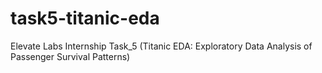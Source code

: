 # task5-titanic-eda
Elevate Labs Internship Task_5 (Titanic EDA: Exploratory Data Analysis of Passenger Survival Patterns)

